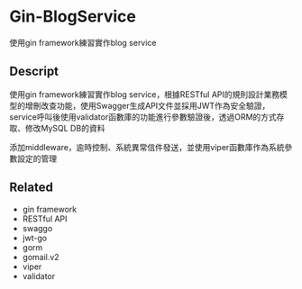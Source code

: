# Gin-BlogService

使用gin framework練習實作blog service

## Descript

使用gin framework練習實作blog service，根據RESTful API的規則設計業務模型的增刪改查功能，使用Swagger生成API文件並採用JWT作為安全驗證，
service呼叫後使用validator函數庫的功能進行參數驗證後，透過ORM的方式存取、修改MySQL DB的資料

添加middleware，逾時控制、系統異常信件發送，並使用viper函數庫作為系統參數設定的管理

## Related
* gin framework
* RESTful API
* swaggo
* jwt-go
* gorm
* gomail.v2
* viper
* validator
